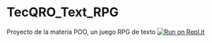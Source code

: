 # TecQRO_Text_RPG
Proyecto de la materia POO, un juego RPG de texto
[![Run on Repl.it](https://repl.it/badge/github/Javier-P-C/TecQRO_Text_RPG)](https://repl.it/github/Javier-P-C/TecQRO_Text_RPG)
